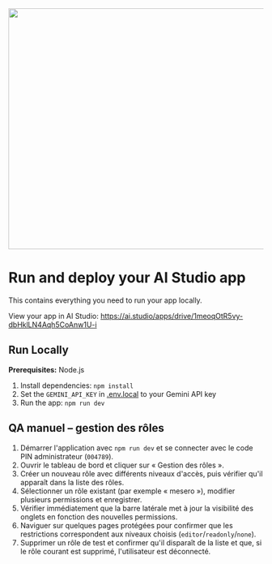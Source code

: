 <div align="center">
<img width="1200" height="475" alt="GHBanner" src="https://github.com/user-attachments/assets/0aa67016-6eaf-458a-adb2-6e31a0763ed6" />
</div>

# Run and deploy your AI Studio app

This contains everything you need to run your app locally.

View your app in AI Studio: https://ai.studio/apps/drive/1meoqOtR5vy-dbHklLN4Aqh5CoAnw1U-i

## Run Locally

**Prerequisites:**  Node.js


1. Install dependencies:
   `npm install`
2. Set the `GEMINI_API_KEY` in [.env.local](.env.local) to your Gemini API key
3. Run the app:
   `npm run dev`

## QA manuel – gestion des rôles

1. Démarrer l'application avec `npm run dev` et se connecter avec le code PIN administrateur (`004789`).
2. Ouvrir le tableau de bord et cliquer sur « Gestion des rôles ».
3. Créer un nouveau rôle avec différents niveaux d'accès, puis vérifier qu'il apparaît dans la liste des rôles.
4. Sélectionner un rôle existant (par exemple « mesero »), modifier plusieurs permissions et enregistrer.
5. Vérifier immédiatement que la barre latérale met à jour la visibilité des onglets en fonction des nouvelles permissions.
6. Naviguer sur quelques pages protégées pour confirmer que les restrictions correspondent aux niveaux choisis (`editor`/`readonly`/`none`).
7. Supprimer un rôle de test et confirmer qu'il disparaît de la liste et que, si le rôle courant est supprimé, l'utilisateur est déconnecté.

